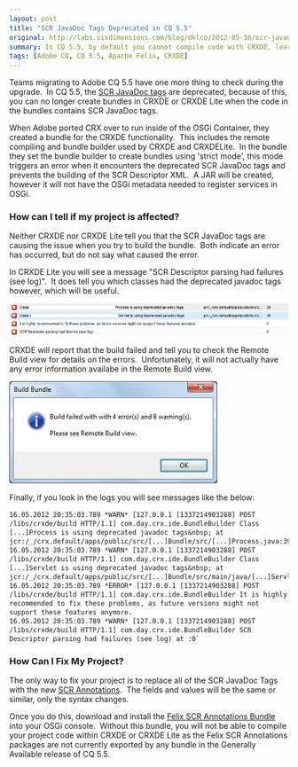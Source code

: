 ```yaml
---
layout: post
title: "SCR JavaDoc Tags Deprecated in CQ 5.5"
original: http://labs.sixdimensions.com/blog/dklco/2012-05-16/scr-javadoc-tags-deprecated-cq-55
summary: In CQ 5.5, by default you cannot compile code with CRXDE, learn about how to fix this.
tags: [Adobe CQ, CQ 5.5, Apache Felix, CRXDE]
---
```


Teams migrating to Adobe CQ 5.5 have one more thing to check during the upgrade.&nbsp; In CQ 5.5, the [SCR JavaDoc tags][1] are deprecated, because of this, you can no longer create bundles in CRXDE or CRXDE Lite when the code in the bundles contains SCR JavaDoc tags.&nbsp;&nbsp;

When Adobe ported CRX over to run inside of the OSGi Container, they created a bundle for the CRXDE functionality.&nbsp; This includes the remote compiling and bundle builder used by CRXDE and CRXDELite.&nbsp; In the bundle they set the bundle builder to create bundles using 'strict mode', this mode triggers an error when it encounters the deprecated SCR JavaDoc tags and prevents the building of the SCR Descriptor XML.&nbsp; A JAR will be created, however it will not have the OSGi metadata needed to register services in OSGi.&nbsp;

### How can I tell if my project is affected?

Neither CRXDE nor CRXDE Lite tell you that the SCR JavaDoc tags are causing the issue when you try to build the bundle.&nbsp; Both indicate an error has occurred, but do not say what caused the error.&nbsp;

In CRXDE Lite you will see a message "SCR Descriptor parsing had failures (see log)".&nbsp; It does tell you which classes had the deprecated javadoc tags however, which will be useful.

![CRXDE Lite Deprecated Message][2]

CRXDE will report that the build failed and tell you to check the Remote Build view for details on the errors.&nbsp; Unfortunately, it will not actually have any error information availabe in the Remote Build view.

![CRXDE Build Failure Popup][3]

Finally, if you look in the logs you will see messages like the below:

    16.05.2012 20:35:03.789 *WARN* [127.0.0.1 [1337214903288] POST /libs/crxde/build HTTP/1.1] com.day.crx.ide.BundleBuilder Class [...]Process is using deprecated javadoc tags&nbsp; at jcr:/_/crx.default/apps/public/src/[...]Bundle/src/[...]Process.java:39
	16.05.2012 20:35:03.789 *WARN* [127.0.0.1 [1337214903288] POST /libs/crxde/build HTTP/1.1] com.day.crx.ide.BundleBuilder Class [...]Servlet is using deprecated javadoc tags&nbsp; at jcr:/_/crx.default/apps/public/src/[...]Bundle/src/main/java/[...]Servlet.java:39
	16.05.2012 20:35:03.789 *ERROR* [127.0.0.1 [1337214903288] POST /libs/crxde/build HTTP/1.1] com.day.crx.ide.BundleBuilder It is highly recommended to fix these problems, as future versions might not support these features anymore.
	16.05.2012 20:35:03.789 *WARN* [127.0.0.1 [1337214903288] POST /libs/crxde/build HTTP/1.1] com.day.crx.ide.BundleBuilder SCR Descriptor parsing had failures (see log) at :0`

### How Can I Fix My Project?

The only way to fix your project is to replace all of the SCR JavaDoc Tags with the new [SCR Annotations][4].&nbsp; The fields and values will be the same or similar, only the syntax changes.&nbsp;

Once you do this, download and install the [Felix SCR Annotations Bundle][5] into your OSGi console.&nbsp; Without this bundle, you will not be able to compile your project code within CRXDE or CRXDE Lite as the Felix SCR Annotations packages are not currently exported by any bundle in the Generally Available release of CQ 5.5.

 [1]: http://felix.apache.org/site/scr-javadoc-tags.html "Apache Felix Documentation on SCR JavaDoc Tags"
 [2]: /images/posts/2012-05-16-scr-javadoc-tags-deprecated-cq-55/crxdelite-deprecated-message.png "CRXDE Lite Deprecated Message"
 [3]: /images/posts/2012-05-16-scr-javadoc-tags-deprecated-cq-55/crxde-error-message.png "CRXDE Build Failure Popup"
 [4]: http://felix.apache.org/site/scr-annotations.html "Apache Felix SCR Annotations Documentation"
 [5]: http://www.6dlabs.com/content/felix-scr-annotations-bundle "Felix SCR Annotations Bundle"  